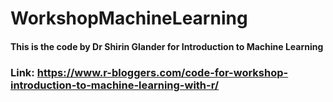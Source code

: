 # WorkshopMachineLearning
#### This is the code by Dr Shirin Glander for Introduction to Machine Learning #####
### Link: https://www.r-bloggers.com/code-for-workshop-introduction-to-machine-learning-with-r/ ######

